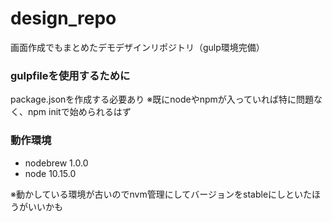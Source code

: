 # design_repo
画面作成でもまとめたデモデザインリポジトリ（gulp環境完備）

### gulpfileを使用するために
package.jsonを作成する必要あり
※既にnodeやnpmが入っていれば特に問題なく、npm initで始められるはず

### 動作環境
 - nodebrew 1.0.0
 - node 10.15.0

 ※動かしている環境が古いのでnvm管理にしてバージョンをstableにしといたほうがいいかも


